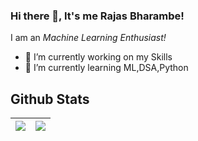 ### Hi there 👋, It's me Rajas Bharambe!


I am an *Machine Learning Enthusiast!*

- 🔭 I’m currently working on my Skills
- 🌱 I’m currently learning ML,DSA,Python

## Github Stats

| <img src="https://github-readme-stats.vercel.app/api?username=RajasBharambe&&show_icons=true&count_private=true&theme=github_dark">|<img src="https://github-readme-streakstats.herokuapp.com/?user=RajasBharambe&theme=blueberry_duo"/> |
| ------------| ------------- |

